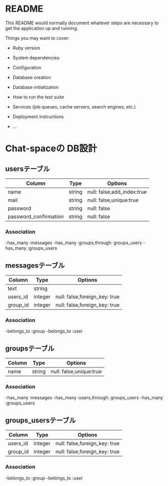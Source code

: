 # README

This README would normally document whatever steps are necessary to get the
application up and running.

Things you may want to cover:

* Ruby version

* System dependencies

* Configuration

* Database creation

* Database initialization

* How to run the test suite

* Services (job queues, cache servers, search engines, etc.)

* Deployment instructions

* ...

# Chat-spaceの DB設計
## usersテーブル
|Column|Type|Options|
|------|----|-------|
|name|string|null: false,add_index:true|
|mail|string|null: false,unique:true|
|password|string|null: false|
|password_confirmation|string|null: false|
### Association
-has_many :messages
-has_many :groups,through: groups_users
-has_many :groups_users


## messagesテーブル
|Column|Type|Options|
|------|----|-------|
|text|string||
|users_id|integer|null: false,foreign_key: true|
|group_id|integer|null: false,foreign_key: true|
### Association
-belongs_to :group
-belongs_to :user


## groupsテーブル
|Column|Type|Options|
|------|----|-------|
|name|string|null: false,unique:true|
### Association
-has_many :messages
-has_many :users,through: groups_users
-has_many :groups_users


## groups_usersテーブル
|Column|Type|Options|
|------|----|-------|
|users_id|integer|null: false,foreign_key: true|
|group_id|integer|null: false,foreign_key: true|
### Association
-belongs_to :group
-belongs_to :user

